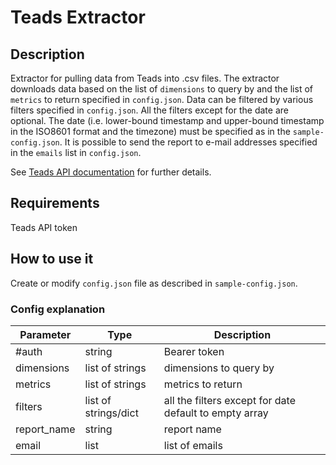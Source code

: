 # Teads Extractor

## Description

Extractor for pulling data from Teads into .csv files.
The extractor downloads data based on the list of `dimensions` to query by and the list of `metrics` to return specified in `config.json`. Data can be filtered by various filters specified in `config.json`. All the filters except for the date are optional. The date (i.e. lower-bound timestamp and upper-bound timestamp in the ISO8601 format and the timezone) must be specified as in the `sample-config.json`.
It is possible to send the report to e-mail addresses specified in the `emails` list in `config.json`.

See [Teads API documentation](https://teadsapi.docs.apiary.io) for further details.

## Requirements

Teads API token

## How to use it

Create or modify `config.json` file as described in `sample-config.json`.

### Config explanation

| Parameter | Type | Description |
| --- | --- | --- |
| #auth | string | Bearer token |
| dimensions | list of strings | dimensions to query by |
| metrics | list of strings | metrics to return |
| filters | list of strings/dict | all the filters except for date default to empty array |
| report_name | string | report name |
| email | list | list of emails |
